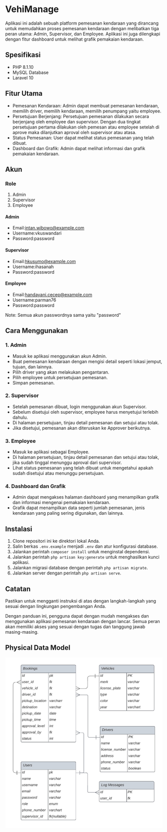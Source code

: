 # VehiManage

Aplikasi ini adalah sebuah platform pemesanan kendaraan yang dirancang untuk memudahkan proses pemesanan kendaraan dengan melibatkan tiga peran utama: Admin, Supervisor, dan Employee. Aplikasi ini juga dilengkapi dengan fitur dashboard untuk melihat grafik pemakaian kendaraan.

## Spesifikasi

-   PHP 8.1.10
-   MySQL Database
-   Laravel 10

## Fitur Utama

-   Pemesanan Kendaraan: Admin dapat membuat pemesanan kendaraan, memilih driver, memilih kendaraan, memilih penumpang yaitu employee.
-   Persetujuan Berjenjang: Persetujuan pemesanan dilakukan secara berjenjang oleh employee dan supervisor. Dengan dua tingkat persetujuan pertama dilakukan oleh pemesan atau employee setelah di aprove maka dilanjutkan aproval oleh supervisor atau atasa.
-   Status Pemesanan: User dapat melihat status pemesanan yang telah dibuat.
-   Dashboard dan Grafik: Admin dapat melihat informasi dan grafik pemakaian kendaraan.

## Akun

### Role

1. Admin
2. Supervisor
3. Employee

#### Admin

-   Email:intan.wibowo@example.com
-   Username:vkuswandari
-   Password:password

#### Supervisor

-   Email:hkusumo@example.com
-   Username:ihasanah
-   Password:password

#### Employee

-   Email:handayani.cecep@example.com
-   Username:parman76
-   Password:password

Note: Semua akun passwordnya sama yaitu "password"

## Cara Menggunakan

### 1. Admin

-   Masuk ke aplikasi menggunakan akun Admin.
-   Buat pemesanan kendaraan dengan mengisi detail seperti lokasi jemput, tujuan, dan lainnya.
-   Pilih driver yang akan melakukan pengantaran.
-   Pilih employee untuk persetujuan pemesanan.
-   Simpan pemesanan.

### 2. Supervisor

-   Setelah pemesanan dibuat, login menggunakan akun Supervisor.
-   Sebelum disetujui oleh supervisor, employee harus menyetujui terlebih dahulu.
-   Di halaman persetujuan, tinjau detail pemesanan dan setujui atau tolak.
-   Jika disetujui, pemesanan akan diteruskan ke Approver berikutnya.

### 3. Employee

-   Masuk ke aplikasi sebagai Employee.
-   Di halaman persetujuan, tinjau detail pemesanan dan setujui atau tolak, jika sudah tinggal menunggu aproval dari supervisor.
-   Lihat status pemesanan yang telah dibuat untuk mengetahui apakah sudah disetujui atau menunggu persetujuan.

### 4. Dashboard dan Grafik

-   Admin dapat mengakses halaman dashboard yang menampilkan grafik dan informasi mengenai pemakaian kendaraan.
-   Grafik dapat menampilkan data seperti jumlah pemesanan, jenis kendaraan yang paling sering digunakan, dan lainnya.

## Instalasi

1. Clone repositori ini ke direktori lokal Anda.
2. Salin berkas `.env.example` menjadi `.env` dan atur konfigurasi database.
3. Jalankan perintah `composer install` untuk menginstal dependensi.
4. Jalankan perintah `php artisan key:generate` untuk menghasilkan kunci aplikasi.
5. Jalankan migrasi database dengan perintah `php artisan migrate`.
6. Jalankan server dengan perintah `php artisan serve`.

## Catatan

Pastikan untuk mengganti instruksi di atas dengan langkah-langkah yang sesuai dengan lingkungan pengembangan Anda.

Dengan panduan ini, pengguna dapat dengan mudah mengakses dan menggunakan aplikasi pemesanan kendaraan dengan lancar. Semua peran akan memiliki akses yang sesuai dengan tugas dan tanggung jawab masing-masing.

## Physical Data Model

![Physical Data Model](/public/PhysicalModel2.png "Physical Data Model")
